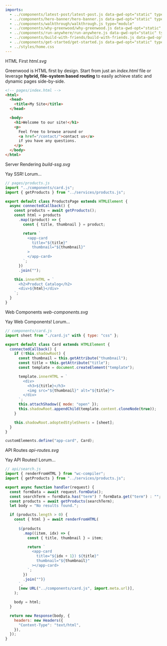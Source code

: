 ```yaml
---
imports:
  - ../components/latest-post/latest-post.js data-gwd-opt="static" type="module"
  - ../components/hero-banner/hero-banner.js data-gwd-opt="static" type="module"
  - ../components/walkthrough/walkthrough.js type="module"
  - ../components/why-greenwood/why-greenwood.js data-gwd-opt="static" type="module"
  - ../components/run-anywhere/run-anywhere.js data-gwd-opt="static" type="module"
  - ../components/build-with-friends/build-with-friends.js data-gwd-opt="static" type="module"
  - ../components/get-started/get-started.js data-gwd-opt="static" type="module"
  - ../styles/home.css
---
```


<app-latest-post link="/blog/release/v0.30.0/" title="We just released v0.30.0"></app-latest-post>

<app-hero-banner></app-hero-banner>

<app-walkthrough></app-walkthrough>

<div class="walkthrough-card card1">
  <span>HTML First</span>
  <i>html.svg</i>
  <p>Greenwood is HTML first by design.  Start from just an <em>index.html</em> file or leverage <strong>hybrid, file-system based routing</strong> to easily achieve static and dynamic pages side-by-side.</p>

```html
<!-- pages/index.html -->
<html>
  <head>
    <title>My Site</title>
  </head>

  <body>
    <h1>Welcome to our site!</h1>
    <p>
      Feel free to browse around or
      <a href="/contact/">contact us</a>
      if you have any questions.
    </p>
  </body>
</html>
```

</div>

<div class="walkthrough-card card2">
  <span>Server Rendering</span>
  <i>build-ssg.svg</i>
  <p>Yay SSR!  Lorum...</p>

```js
// pages/products.js
import "../components/card.js";
import { getProducts } from "../services/products.js";

export default class ProductsPage extends HTMLElement {
  async connectedCallback() {
    const products = await getProducts();
    const html = products
      .map((product) => {
        const { title, thumbnail } = product;

        return `
          <app-card
            title="${title}"
            thumbnail="${thumbnail}"
          >
          </app-card>
        `;
      })
      .join("");

    this.innerHTML = `
      <h2>Product Catalog</h2>
      <div>${html}</div>
    `;
  }
}
```

</div>

<div class="walkthrough-card card3">
  <span>Web Components</span>
  <i>web-components.svg</i>
  <p>Yay Web Components!  Lorum...</p>

```js
// components/card.js
import sheet from "./card.js" with { type: "css" };

export default class Card extends HTMLElement {
  connectedCallback() {
    if (!this.shadowRoot) {
      const thumbnail = this.getAttribute("thumbnail");
      const title = this.getAttribute("title");
      const template = document.createElement("template");

      template.innerHTML = `
        <div>
          <h3>${title}</h3>
          <img src="${thumbnail}" alt="${title}">
        </div>
      `;
      this.attachShadow({ mode: "open" });
      this.shadowRoot.appendChild(template.content.cloneNode(true));
    }

    this.shadowRoot.adoptedStyleSheets = [sheet];
  }
}

customElements.define("app-card", Card);
```

</div>

<div class="walkthrough-card card4">
  <span>API Routes</span>
  <i>api-routes.svg</i>
  <p>Yay API Routes!  Lorum...</p>

```js
// api/search.js
import { renderFromHTML } from "wc-compiler";
import { getProducts } from "../services/products.js";

export async function handler(request) {
  const formData = await request.formData();
  const searchTerm = formData.has("term") ? formData.get("term") : "";
  const products = await getProducts(searchTerm);
  let body = "No results found.";

  if (products.length > 0) {
    const { html } = await renderFromHTML(
      `
      ${products
        .map((item, idx) => {
          const { title, thumbnail } = item;

          return `
            <app-card
              title="${idx + 1}) ${title}"
              thumbnail="${thumbnail}"
            ></app-card>
          `;
        })
        .join("")}
      `,
      [new URL("../components/card.js", import.meta.url)],
    );

    body = html;
  }

  return new Response(body, {
    headers: new Headers({
      "Content-Type": "text/html",
    }),
  });
}
```

</div>

<app-why-greenwood></app-why-greenwood>

<app-run-anywhere></app-run-anywhere>

<app-build-with-friends></app-build-with-friends>

<app-get-started></app-get-started>
